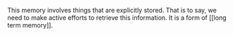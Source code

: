 This memory involves things that are explicitly stored. That is to say, we need to make active efforts to retrieve this information. It is a form of [[long term memory]]. 